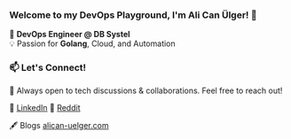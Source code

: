 ### Welcome to my DevOps Playground, I'm Ali Can Ülger! 👋

🚀 **DevOps Engineer @ DB Systel**  
💡 Passion for **Golang**, Cloud, and Automation


### 📫 Let's Connect!
💬 Always open to tech discussions & collaborations. Feel free to reach out!

🔗 [LinkedIn](https://www.linkedin.com/in/alican-uelger)
🔗 [Reddit](https://www.reddit.com/user/Kitchen-Object-5642)

🖋️ Blogs [alican-uelger.com](https://alica-uelger.com)
